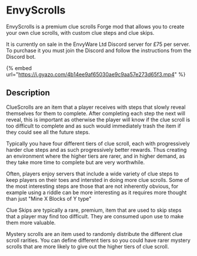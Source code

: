 # EnvyScrolls

EnvyScrolls is a premium clue scrolls Forge mod that allows you to create your own clue scrolls, with custom clue steps and clue skips.&#x20;

It is currently on sale in the EnvyWare Ltd Discord server for £75 per server. To purchase it you must join the Discord and follow the instructions from the Discord bot.

{% embed url="https://i.gyazo.com/4b14ee9af65030ae9c9aa57e273d65f3.mp4" %}

## Description

ClueScrolls are an item that a player receives with steps that slowly reveal themselves for them to complete. After completing each step the next will reveal, this is important as otherwise the player will know if the clue scroll is too difficult to complete and as such would immediately trash the item if they could see all the future steps.

Typically you have four different tiers of clue scroll, each with progressively harder clue steps and as such progressively better rewards. Thus creating an environment where the higher tiers are rarer, and in higher demand, as they take more time to complete but are very worthwhile.

Often, players enjoy servers that include a wide variety of clue steps to keep players on their toes and intersted in doing more clue scrolls. Some of the most interesting steps are those that are not inherently obvious, for example using a riddle can be more interesting as it requires more thought than just "Mine X Blocks of Y type"&#x20;

Clue Skips are typically a rare, premium, item that are used to skip steps that a player may find too difficult. They are consumed upon use to make them more valuable.



Mystery scrolls are an item used to randomly distribute the different clue scroll rarities. You can define different tiers so you could have rarer mystery scrolls that are more likely to give out the higher tiers of clue scroll.
